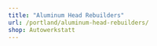 ```yaml
---
title: "Aluminum Head Rebuilders"
url: /portland/aluminum-head-rebuilders/
shop: Autowerkstatt
---
```

